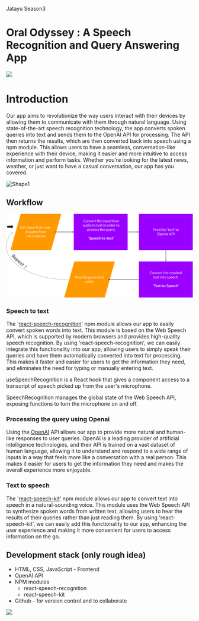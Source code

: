 Jatayu Season3

# **Oral Odyssey** : A Speech Recognition and Query Answering App

![](RackMultipart20230109-1-gvuhja_html_a0243959dbc46b8f.png)

#

# Introduction

Our app aims to revolutionize the way users interact with their devices by allowing them to communicate with them through natural language. Using state-of-the-art speech recognition technology, the app converts spoken queries into text and sends them to the OpenAI API for processing. The API then returns the results, which are then converted back into speech using a npm module. This allows users to have a seamless, conversation-like experience with their device, making it easier and more intuitive to access information and perform tasks. Whether you're looking for the latest news, weather, or just want to have a casual conversation, our app has you covered.

![Shape1](RackMultipart20230109-1-gvuhja_html_399a812607944d40.gif)

## Workflow

![alt text](workflow.svg)

### Speech to text

The '[react-speech-recognition](https://www.npmjs.com/package/react-speech-recognition)' npm module allows our app to easily convert spoken words into text. This module is based on the Web Speech API, which is supported by modern browsers and provides high-quality speech recognition. By using 'react-speech-recognition', we can easily integrate this functionality into our app, allowing users to simply speak their queries and have them automatically converted into text for processing. This makes it faster and easier for users to get the information they need, and eliminates the need for typing or manually entering text.

useSpeechRecognition is a React hook that gives a component access to a transcript of speech picked up from the user's microphone.

SpeechRecognition manages the global state of the Web Speech API, exposing functions to turn the microphone on and off.

###

### Processing the query using Openai

Using the [OpenAI](https://openai.com/api/) API allows our app to provide more natural and human-like responses to user queries. OpenAI is a leading provider of artificial intelligence technologies, and their API is trained on a vast dataset of human language, allowing it to understand and respond to a wide range of inputs in a way that feels more like a conversation with a real person. This makes it easier for users to get the information they need and makes the overall experience more enjoyable.

### Text to speech

The '[react-speech-kit](https://www.npmjs.com/package/react-speech-kit)' npm module allows our app to convert text into speech in a natural-sounding voice. This module uses the Web Speech API to synthesize spoken words from written text, allowing users to hear the results of their queries rather than just reading them. By using 'react-speech-kit', we can easily add this functionality to our app, enhancing the user experience and making it more convenient for users to access information on the go.

## Development stack (only rough idea)

- HTML, CSS, JavaScript - Frontend
- OpenAI API
- NPM modules
  - react-speech-recognition
  - react-speech-kit
- Github - for version control and to collaborate

![](RackMultipart20230109-1-gvuhja_html_d7dec09130297fd1.png)
